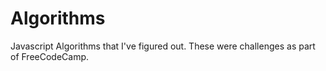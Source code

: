# Algorithms
Javascript Algorithms that I've figured out. These were challenges as part of FreeCodeCamp.
